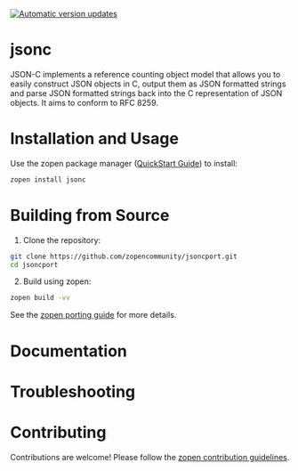 [![Automatic version updates](https://github.com/zopencommunity/jsoncport/actions/workflows/bump.yml/badge.svg)](https://github.com/ZOSOpenTools/jsoncport/actions/workflows/bump.yml)

# jsonc

JSON-C implements a reference counting object model that allows you to easily construct JSON objects in C, output them as JSON formatted strings and parse JSON formatted strings back into the C representation of JSON objects. It aims to conform to RFC 8259.

# Installation and Usage

Use the zopen package manager ([QuickStart Guide](https://zopen.community/#/Guides/QuickStart)) to install:
```bash
zopen install jsonc
```

# Building from Source

1. Clone the repository:
```bash
git clone https://github.com/zopencommunity/jsoncport.git
cd jsoncport
```
2. Build using zopen:
```bash
zopen build -vv
```

See the [zopen porting guide](https://zopen.community/#/Guides/Porting) for more details.

# Documentation


# Troubleshooting

# Contributing
Contributions are welcome! Please follow the [zopen contribution guidelines](https://github.com/zopencommunity/meta/blob/main/CONTRIBUTING.md).
